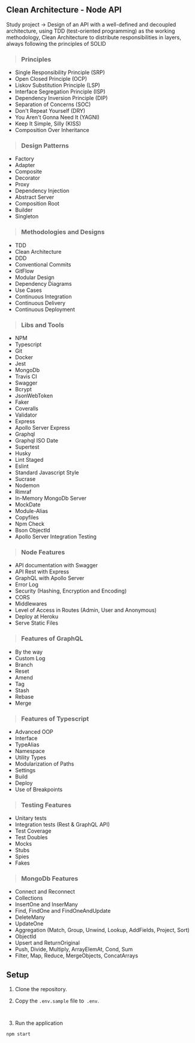 ## **Clean Architecture - Node API**

Study project -> Design of an API with a well-defined and decoupled architecture, using TDD (test-oriented programming) as the working methodology, Clean Architecture to distribute responsibilities in layers, always following the principles of SOLID


> ### Principles

* Single Responsibility Principle (SRP)
* Open Closed Principle (OCP)
* Liskov Substitution Principle (LSP)
* Interface Segregation Principle (ISP)
* Dependency Inversion Principle (DIP)
* Separation of Concerns (SOC)
* Don't Repeat Yourself (DRY)
* You Aren't Gonna Need It (YAGNI)
* Keep It Simple, Silly (KISS)
* Composition Over Inheritance

> ### Design Patterns

* Factory
* Adapter
* Composite
* Decorator
* Proxy
* Dependency Injection
* Abstract Server
* Composition Root
* Builder
* Singleton

> ### Methodologies and Designs

* TDD
* Clean Architecture
* DDD
* Conventional Commits
* GitFlow
* Modular Design
* Dependency Diagrams
* Use Cases
* Continuous Integration
* Continuous Delivery
* Continuous Deployment

> ### Libs and Tools

* NPM
* Typescript
* Git
* Docker
* Jest
* MongoDb
* Travis CI
* Swagger
* Bcrypt
* JsonWebToken
* Faker
* Coveralls
* Validator
* Express
* Apollo Server Express
* Graphql
* Graphql ISO Date
* Supertest
* Husky
* Lint Staged
* Eslint
* Standard Javascript Style
* Sucrase
* Nodemon
* Rimraf
* In-Memory MongoDb Server
* MockDate
* Module-Alias
* Copyfiles
* Npm Check
* Bson ObjectId
* Apollo Server Integration Testing

> ### Node Features

* API documentation with Swagger
* API Rest with Express
* GraphQL with Apollo Server
* Error Log
* Security (Hashing, Encryption and Encoding)
* CORS
* Middlewares
* Level of Access in Routes (Admin, User and Anonymous)
* Deploy at Heroku
* Serve Static Files

> ### Features of GraphQL

* By the way
* Custom Log
* Branch
* Reset
* Amend
* Tag
* Stash
* Rebase
* Merge

> ### Features of Typescript

* Advanced OOP
* Interface
* TypeAlias
* Namespace
* Utility Types
* Modularization of Paths
* Settings
* Build
* Deploy
* Use of Breakpoints

> ### Testing Features

* Unitary tests
* Integration tests (Rest & GraphQL API)
* Test Coverage
* Test Doubles
* Mocks
* Stubs
* Spies
* Fakes

> ### MongoDb Features

* Connect and Reconnect
* Collections
* InsertOne and InserMany
* Find, FindOne and FindOneAndUpdate
* DeleteMany
* UpdateOne
* Aggregation (Match, Group, Unwind, Lookup, AddFields, Project, Sort)
* ObjectId
* Upsert and ReturnOriginal
* Push, Divide, Multiply, ArrayElemAt, Cond, Sum
* Filter, Map, Reduce, MergeObjects, ConcatArrays



## Setup

1. Clone the repository.

2. Copy the `.env.sample` file to` .env`.

```
 
```

3. Run the application
```sh
npm start
```